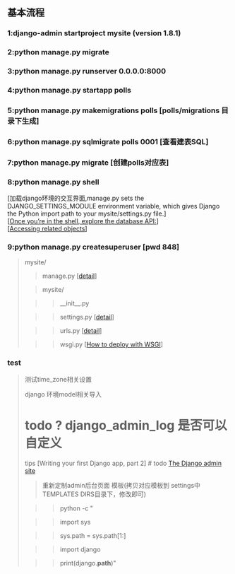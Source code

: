 基本流程
---------
### 1:django-admin startproject mysite (version 1.8.1)
### 2:python manage.py migrate
### 3:python manage.py runserver 0.0.0.0:8000
### 4:python manage.py startapp polls
### 5:python manage.py makemigrations polls \[polls/migrations 目录下生成\]
### 6:python manage.py sqlmigrate polls 0001 \[查看建表SQL\]
### 7:python manage.py migrate \[创建polls对应表\]
### 8:python manage.py shell
\[加载django环境的交互界面,manage.py sets the DJANGO\_SETTINGS\_MODULE environment variable, which gives Django the Python import path to your mysite/settings.py file.\]<br/>
[[Once you’re in the shell, explore the database API:](https://docs.djangoproject.com/en/1.8/topics/db/queries/)]<br/>
[[Accessing related objects](https://docs.djangoproject.com/en/1.8/ref/models/relations/)]<br/>
### 9:python manage.py createsuperuser \[pwd 848\]

> mysite/
> 
> > manage.py [[detail](https://docs.djangoproject.com/en/1.8/ref/django-admin/)]
>
> > mysite/
>
> > > \_\_init\_\_.py
>
> > > settings.py [[detail](https://docs.djangoproject.com/en/1.8/topics/settings/)]
>
> > > urls.py [[detail](https://docs.djangoproject.com/en/1.8/topics/http/urls/)]
>
> > > wsgi.py [[How to deploy with WSGI](https://docs.djangoproject.com/en/1.8/howto/deployment/wsgi/)]

### test
>
> 测试time\_zone相关设置
>
> django 环境model相关导入
>
> # todo ? django_admin_log 是否可以自定义
>
> tips \[Writing your first Django app, part 2\] # todo [The Django admin site](https://docs.djangoproject.com/en/1.8/ref/contrib/admin/#django.contrib.admin.ModelAdmin.list_display)
>
> > 重新定制admin后台页面 模板(拷贝对应模板到 settings中 TEMPLATES DIRS目录下，修改即可)
>
> > > python -c "
>
> > > import sys
>
> > > sys.path = sys.path[1:]
>
> > > import django
>
> > > print(django.__path__)"
>




